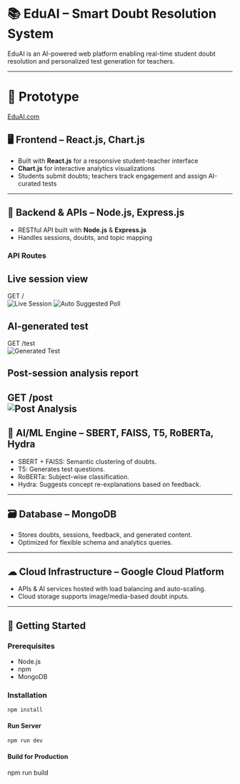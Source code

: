 # 📚 EduAI – Smart Doubt Resolution System

EduAI is an AI-powered web platform enabling real-time student doubt resolution and personalized test generation for teachers.

---

# 🔗 Prototype 
[EduAI.com](https://pragati-eduai.onrender.com)

## 🖥 Frontend – React.js, Chart.js

- Built with **React.js** for a responsive student-teacher interface  
- **Chart.js** for interactive analytics visualizations  
- Students submit doubts; teachers track engagement and assign AI-curated tests

---

## 🔁 Backend & APIs – Node.js, Express.js

- RESTful API built with **Node.js** & **Express.js**
- Handles sessions, doubts, and topic mapping

### API Routes

## Live session view
GET /        
![Live Session](https://res.cloudinary.com/dwcne31bv/image/upload/v1743887629/kbn75hj6d9buoznwxauh.png) 
![Auto Suggested Poll](https://res.cloudinary.com/dwcne31bv/image/upload/v1743887396/wgwgyurigahdjabfbo2k.png) 

## AI-generated test
GET /test    
![Generated Test](https://res.cloudinary.com/dwcne31bv/image/upload/v1743887371/zlvk2ajwiw62mpl4orzr.png) 

## Post-session analysis report
GET /post    
![Post Analysis](https://res.cloudinary.com/dwcne31bv/image/upload/v1743887375/sw3193xf53x7xolisqvg.png) 
---

## 🧠 AI/ML Engine – SBERT, FAISS, T5, RoBERTa, Hydra

- SBERT + FAISS: Semantic clustering of doubts.
- T5: Generates test questions.
- RoBERTa: Subject-wise classification.
- Hydra: Suggests concept re-explanations based on feedback.

---

## 🗃 Database – MongoDB

- Stores doubts, sessions, feedback, and generated content.
- Optimized for flexible schema and analytics queries.

---

## ☁ Cloud Infrastructure – Google Cloud Platform

- APIs & AI services hosted with load balancing and auto-scaling.
- Cloud storage supports image/media-based doubt inputs.

---

## 🚀 Getting Started

### Prerequisites

- Node.js
- npm
- MongoDB

### Installation

```
npm install
```

#### Run Server
```
npm run dev
```

#### Build for Production

npm run build
